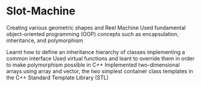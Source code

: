 # Slot-Machine
Creating various geometric shapes and Reel Machine
Used fundamental object-oriented programming (OOP) concepts such as encapsulation, inheritance, and polymorphism

Learnt how to define an inheritance hierarchy of classes implementing a common
interface
Used virtual functions and leant to override them in order to
make polymorphism possible in C++
Implemented two-dimensional arrays using array and vector,
the two simplest container class templates in the C++ Standard Template Library
(STL)
